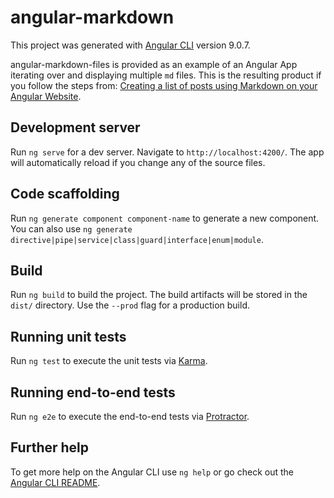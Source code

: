 # angular-markdown

This project was generated with [Angular CLI](https://github.com/angular/angular-cli) version 9.0.7.

angular-markdown-files is provided as an example of an Angular App iterating over and displaying multiple `md` files. This is the resulting product if you follow the steps from: [Creating a list of posts using Markdown on your Angular Website](https://vondreii.com/posts/post/creatingAListOfPostsUsingMarkdownOnYourAngularWebsite).


## Development server

Run `ng serve` for a dev server. Navigate to `http://localhost:4200/`. The app will automatically reload if you change any of the source files.

## Code scaffolding

Run `ng generate component component-name` to generate a new component. You can also use `ng generate directive|pipe|service|class|guard|interface|enum|module`.

## Build

Run `ng build` to build the project. The build artifacts will be stored in the `dist/` directory. Use the `--prod` flag for a production build.

## Running unit tests

Run `ng test` to execute the unit tests via [Karma](https://karma-runner.github.io).

## Running end-to-end tests

Run `ng e2e` to execute the end-to-end tests via [Protractor](http://www.protractortest.org/).

## Further help

To get more help on the Angular CLI use `ng help` or go check out the [Angular CLI README](https://github.com/angular/angular-cli/blob/master/README.md).
